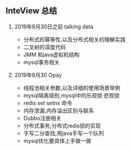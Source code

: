 ## InteView 总结

1. 2019年8月30日之前 talking data

   - 分布式的幂等性,以及分布式相关的理解实践
   - 二叉树的深度代码
   - JMM 和java虚拟机结构
   - mysql事务相关
   
1. 2019年8月30 Opay

   - 线程池相关参数,以及详细的使用场景举例
   - mysql隔离级别,mysql中的乐观锁 悲观锁
   - redis set setnx 命令
   - 内存泄漏,内存溢出区别与联系
   - Dubbo注册相关
   - 分布式事务,分布式redis锁的实现
   - 手写二分查找,用java手写一个队列
   - mysql优化要具体上手做一做
